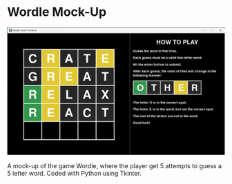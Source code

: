 # Wordle Mock-Up
![screenshot](./screenshot.png)

A mock-up of the game Wordle, where the player get 5 attempts to guess a 5 letter word. Coded with Python using Tkinter.